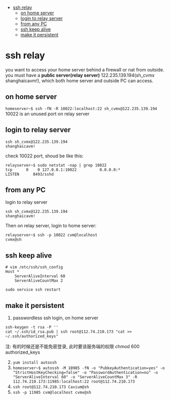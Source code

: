 - [ssh relay](#ssh-relay)
  - [on home server](#on-home-server)
  - [login to relay server](#login-to-relay-server)
  - [from any PC](#from-any-pc)
  - [ssh keep alive](#ssh-keep-alive)
  - [make it persistent](#make-it-persistent)

# ssh relay
you want to access your home server behind a firewall or nat from outside.
you must have a **public server(relay server)** 122.235.139.194(sh_cvmx shanghaicavm!), which both home server and outside PC can access.

## on home server
`homeserver~$ ssh -fN -R 10022:localhost:22 sh_cvmx@122.235.139.194`
10022 is an unused port on relay server

## login to relay server
```shell
ssh sh_cvmx@122.235.139.194
shanghaicavm!
```
check 10022 port, shoud be like this:
```shell
relayserver~$ sudo netstat -nap | grep 10022
tcp      0    0 127.0.0.1:10022          0.0.0.0:*               LISTEN      8493/sshd    
```

## from any PC
login to relay server
```shell
ssh sh_cvmx@122.235.139.194
shanghaicavm!
```
Then on relay server, login to home server:
```
relayserver~$ ssh -p 10022 cvm@localhost
cvmx@sh
```

## ssh keep alive
```shell
# vim /etc/ssh/ssh_config
Host *
    ServerAliveInterval 60
    ServerAliveCountMax 2
```
`sudo service ssh restart`

## make it persistent
1. passwordless ssh login, on home server
```shell
ssh-keygen -t rsa -P ''
cat ~/.ssh/id_rsa.pub | ssh root@112.74.210.173 "cat >> ~/.ssh/authorized_keys"
```
注: 有的时候还是不能免密登录, 此时要该服务端的权限 chmod 600 authorized_keys

2. `yum install autossh`
3. `homeserver~$ autossh -M 10985 -fN -o "PubkeyAuthentication=yes" -o "StrictHostKeyChecking=false" -o "PasswordAuthentication=no" -o "ServerAliveInterval 60" -o "ServerAliveCountMax 3" -R 112.74.210.173:11985:localhost:22 root@112.74.210.173`
4. `ssh root@112.74.210.173 Cavium@sh`
5. `ssh -p 11985 cvm@localhost cvmx@sh`